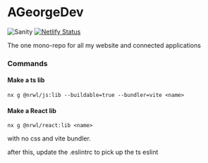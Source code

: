# AGeorgeDev

![Sanity](https://github.com/bassoGeorge/a-george-dev/actions/workflows/tests.yml/badge.svg)
[![Netlify Status](https://api.netlify.com/api/v1/badges/c27387d7-a9ff-478a-a01d-a5f9efaa29f4/deploy-status)](https://app.netlify.com/sites/polite-conkies-0a96bd/deploys)

The one mono-repo for all my website and connected applications

### Commands

#### Make a ts lib

```shell
nx g @nrwl/js:lib --buildable=true --bundler=vite <name>
```

#### Make a React lib

```shell
nx g @nrwl/react:lib <name>
```

with no css and vite bundler.

after this, update the .eslintrc to pick up the ts eslint
